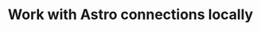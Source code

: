 ---
sidebar_label: 'Use Astro connection locally'
title: 'Work with Astro connections locally'
id: local-connections
description: Use connections created in the Astro Environment Manager locally.
---